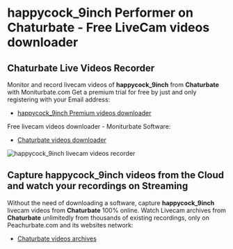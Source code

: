 # happycock_9inch Performer on Chaturbate - Free LiveCam videos downloader

## Chaturbate Live Videos Recorder

Monitor and record livecam videos of **happycock_9inch** from **Chaturbate** with Moniturbate.com
Get a premium trial for free by just and only registering with your Email address:
* [happycock_9inch Premium videos downloader](https://moniturbate.com/request-demo-licence-key.html)

Free livecam videos downloader - Moniturbate Software:
* [Chaturbate videos downloader](https://moniturbate.com/moniturbate-download-software.html)

![happycock_9inch livecam videos recorder](https://peachurnet.com/templates/moniturbate-software.png)


## Capture happycock_9inch videos from the Cloud and watch your recordings on Streaming

Without the need of downloading a software, capture **happycock_9inch** livecam videos from **Chaturbate** 100% online.
Watch Livecam archives from **Chaturbate** unlimitedly from thousands of existing recordings, only on Peachurbate.com and its websites network:
* [Chaturbate videos archives](https://peachurnet.com/)